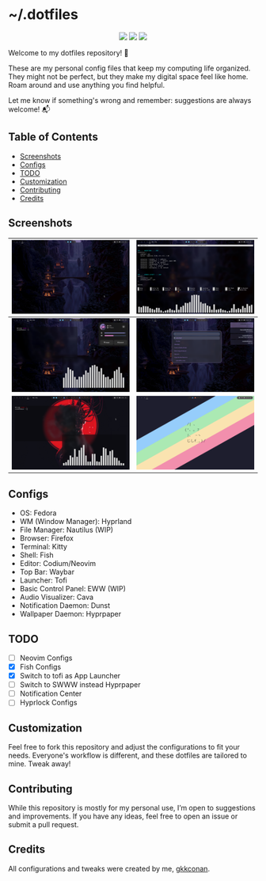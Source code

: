 # ~/.dotfiles

<div align="center"> 

![](https://img.shields.io/github/last-commit/gkkconan/dotfiles?&style=for-the-badge&color=8272a4&logoColor=D9E0EE&labelColor=292324)
![](https://img.shields.io/github/stars/gkkconan/dotfiles?style=for-the-badge&logo=andela&color=FFB1C8&logoColor=D9E0EE&labelColor=292324)
[![](https://img.shields.io/github/repo-size/gkkconan/dotfiles?color=CAC992&label=SIZE&logo=googledrive&style=for-the-badge&logoColor=D9E0EE&labelColor=292324)](https://github.com/end-4/hyprland)

</div>

Welcome to my dotfiles repository! 🌱

These are my personal config files that keep my computing life organized. They might not be perfect, but they make my digital space feel like home.
Roam around and use anything you find helpful.

Let me know if something's wrong and remember: suggestions are always welcome! 📬

## Table of Contents
- [Screenshots](#screenshots)
- [Configs](#configs)
- [TODO](#todo)
- [Customization](#customization)
- [Contributing](#contributing)
- [Credits](#credits)


## Screenshots

| ![](.github/01.png) | ![](.github/02.png) |
| ------------------- | ------------------- |
| ![](.github/03.png) | ![](.github/04.png) |
| ![](.github/05.png) | ![](.github/06.png) |


## Configs
- OS: Fedora
- WM (Window Manager): Hyprland
- File Manager: Nautilus (WIP)
- Browser: Firefox
- Terminal: Kitty
- Shell: Fish
- Editor: Codium/Neovim
- Top Bar: Waybar
- Launcher: Tofi
- Basic Control Panel: EWW (WIP)
- Audio Visualizer: Cava
- Notification Daemon: Dunst
- Wallpaper Daemon: Hyprpaper

## TODO
- [ ] Neovim Configs
- [x] Fish Configs
- [x] Switch to tofi as App Launcher
- [ ] Switch to SWWW instead Hyprpaper
- [ ] Notification Center
- [ ] Hyprlock Configs

## Customization
Feel free to fork this repository and adjust the configurations to fit your needs. Everyone's workflow is different, and these dotfiles are tailored to mine. Tweak away!

## Contributing
While this repository is mostly for my personal use, I’m open to suggestions and improvements. If you have any ideas, feel free to open an issue or submit a pull request.

## Credits
All configurations and tweaks were created by me, [gkkconan](https://github.com/gkkconan/).

